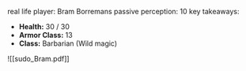 real life player: Bram Borremans
passive perception: 10
key takeaways:
- **Health:** 30 / 30
- **Armor Class:** 13
- **Class:** Barbarian (Wild magic)


![[sudo_Bram.pdf]]